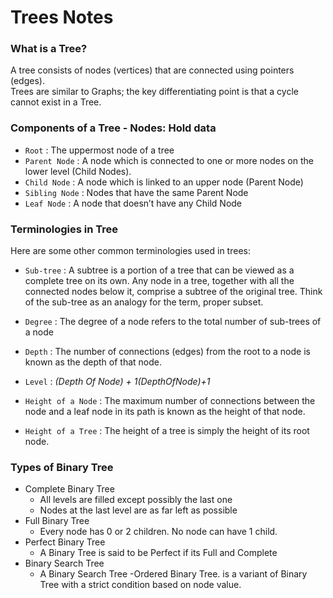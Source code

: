 # Trees Notes

### What is a Tree?
 A tree consists of nodes (vertices) that are connected using pointers (edges). <br/>
 Trees are similar to Graphs; the key differentiating point is that a cycle cannot exist in a Tree.
 
 ### Components of a Tree - Nodes: Hold data
- `Root` : The uppermost node of a tree
- `Parent Node` : A node which is connected to one or more nodes on the lower level (Child Nodes).
- `Child Node` : A node which is linked to an upper node (Parent Node)
- `Sibling Node` : Nodes that have the same Parent Node
- `Leaf Node` : A node that doesn’t have any Child Node

### Terminologies in Tree
Here are some other common terminologies used in trees:

- `Sub-tree` :
A subtree is a portion of a tree that can be viewed as a complete tree on its own. Any node in a tree, together with all the connected nodes below it, comprise a subtree of the original tree. Think of the sub-tree as an analogy for the term, proper subset.

- `Degree` :
The degree of a node refers to the total number of sub-trees of a node

- `Depth` :
The number of connections (edges) from the root to a node is known as the depth of that node.

- `Level` :
*(Depth Of Node) + 1(DepthOfNode)+1*

- `Height of a Node` :
The maximum number of connections between the node and a leaf node in its path is known as the height of that node.

- `Height of a Tree` :
The height of a tree is simply the height of its root node.

### Types of Binary Tree
- Complete Binary Tree 
    - All levels are filled except possibly the last one
    - Nodes at the last level are as far left as possible
- Full Binary Tree
    - Every node has 0 or 2 children. No node can have 1 child.
- Perfect Binary Tree
    - A Binary Tree is said to be Perfect if its Full and Complete
- Binary Search Tree
    - A Binary Search Tree -Ordered Binary Tree. is a variant of Binary Tree with a strict condition based on node value.
    
    
